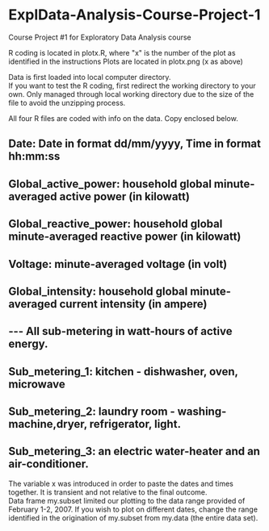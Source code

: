 # ExplData-Analysis-Course-Project-1
Course Project #1 for Exploratory Data Analysis course

R coding is located in plotx.R, where "x" is the number of the plot as identified in the instructions
Plots are located in plotx.png (x as above)

Data is first loaded into local computer directory.  
If you want to test the R coding, first redirect the working directory to your own.
Only managed through local working directory due to the size of the file to avoid the unzipping process.

All four R files are coded with info on the data.  Copy enclosed below.
## Date: Date in format dd/mm/yyyy, Time in format hh:mm:ss
## Global_active_power: household global minute-averaged active power (in kilowatt)
## Global_reactive_power: household global minute-averaged reactive power (in kilowatt)
## Voltage: minute-averaged voltage (in volt)
## Global_intensity: household global minute-averaged current intensity (in ampere)
## ---  All sub-metering in watt-hours of active energy.  
##          Sub_metering_1: kitchen - dishwasher, oven, microwave
##          Sub_metering_2: laundry room - washing-machine,dryer, refrigerator, light.       
##          Sub_metering_3: an electric water-heater and an air-conditioner.

The variable x was introduced in order to paste the dates and times together.  It is transient and not relative to the
final outcome.  
Data frame my.subset limited our plotting to the data range provided of February 1-2, 2007.  If you wish to plot on different dates, change the range identified in the origination of my.subset from my.data (the entire data set).  

